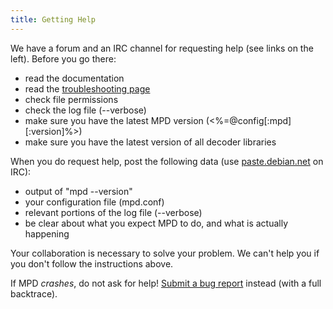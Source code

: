 ```yaml
---
title: Getting Help
---
```


We have a forum and an IRC channel for requesting help (see links on
the left).  Before you go there:

- read the documentation
- read the
  [troubleshooting page](http://mpd.wikia.com/wiki/Music_Player_Daemon_HOWTO_Troubleshoot)
- check file permissions
- check the log file (\-\-verbose)
- make sure you have the latest MPD version
  (<%=@config[:mpd][:version]%>)
- make sure you have the latest version of all decoder libraries

When you do request help, post the following data (use
[paste.debian.net](http://paste.debian.net/) on IRC):

- output of "mpd \-\-version"
- your configuration file (mpd.conf)
- relevant portions of the log file (\-\-verbose)
- be clear about what you expect MPD to do, and what is actually
  happening

Your collaboration is necessary to solve your problem.  We can't help
you if you don't follow the instructions above.

If MPD *crashes*, do not ask for help!
[Submit a bug report](http://bugs.musicpd.org/) instead (with a full
backtrace).
